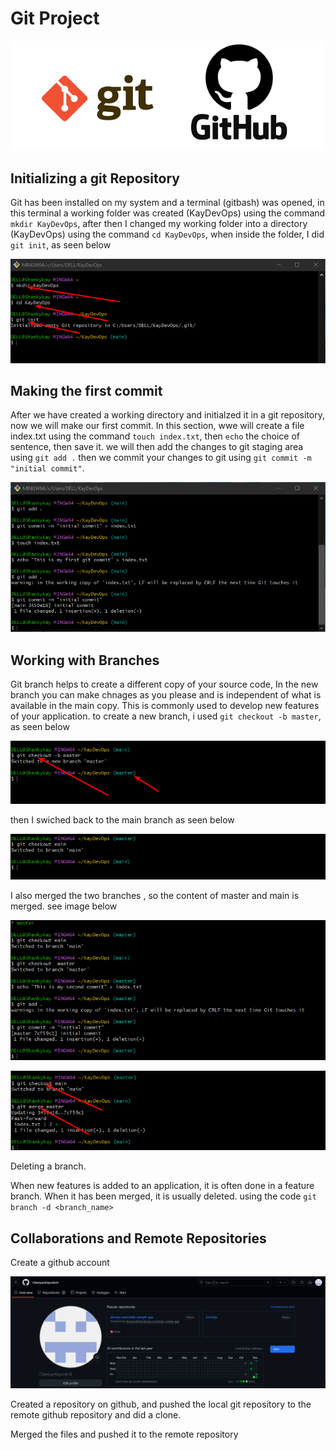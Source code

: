 # Git Project
![git](images/git-github.png)

## Initializing a git Repository

Git has been installed on my system and a terminal (gitbash) was opened, in this terminal a working folder was created (KayDevOps) using the command `mkdir KayDevOps`, after then I changed my working folder into a directory (KayDevOps) using the command `cd KayDevOps`, when inside the folder, I did `git init`, as seen below

![gitinit](<images/git 1.png>)

## Making the first commit

After we have created a working directory and initialzed it in a git repository, now we will make our first commit. In this section, wwe will create a file index.txt using the command `touch index.txt`, then `echo` the choice of sentence, then save it. we will then add the changes to git staging area using `git add .` then we commit your changes to git using `git commit -m "initial commit"`.

![gitcommit](<images/git 2.png>)

## Working with Branches

Git branch helps to create a different copy of your source code, In the new branch you can make chnages as you please and is independent of what is available in the main copy. This is commonly used to develop new features of your application. to create a new branch, i used `git checkout -b master`, as seen below

![git checkout](<images/git 3.png>)

then I swiched back to the main branch as seen below

![Alt text](<images/git 5.png>)

I also merged the two branches , so the content of master and main is merged. see image below

![Alt text](<images/git 6.png>)

![Alt text](<images/git 7.png>)

Deleting a branch. 

When new features is added to an application, it is often done in a feature branch. When it has been merged, it is usually deleted. using the code `git branch -d <branch_name>`


## Collaborations and Remote Repositories

Create a github account 

![github](images/Github.png)

Created a repository on github, and pushed the local git repository to the remote github repository and did a clone.




Merged the files and pushed it to the remote repository

